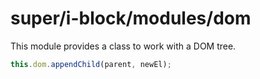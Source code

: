 # super/i-block/modules/dom

This module provides a class to work with a DOM tree.

```js
this.dom.appendChild(parent, newEl);
```
